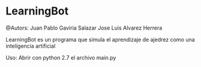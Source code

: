 # LearningBot
@Autors: Juan Pablo Gaviria Salazar
        Jose Luis Alvarez Herrera

LearningBot es un programa que simula el aprendizaje de ajedrez como una inteligencia artificial

Uso:
  Abrir con python 2.7 el archivo main.py
